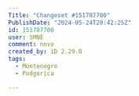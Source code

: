```yaml
---
Title: "Changeset #151787700"
PublishDate: "2024-05-24T20:42:25Z"
id: 151787700
user: SMNE
comment: novo
created_by: iD 2.29.0
tags:
  - Montenegro
  - Podgorica

---
```


